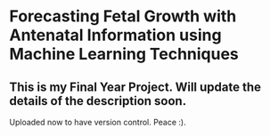 # Forecasting Fetal Growth with Antenatal Information using Machine Learning Techniques

## This is my Final Year Project. Will update the details of the description soon. 

Uploaded now to have version control. Peace :).

